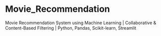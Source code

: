 # Movie_Recommendation
Movie Recommendation System using Machine Learning | Collaborative &amp; Content-Based Filtering | Python, Pandas, Scikit-learn, Streamlit
